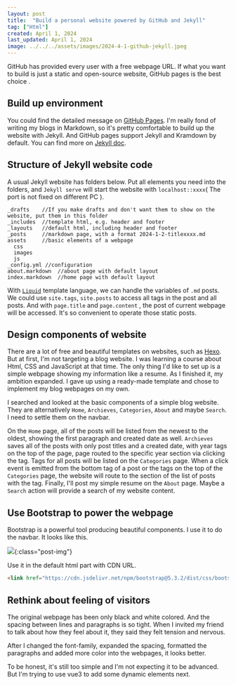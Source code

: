 ```yaml
---
layout: post
title:  "Build a personal website powered by GitHub and Jekyll"
tag: ["Html"]
created: April 1, 2024
last_updated: April 1, 2024
image: ../../../assets/images/2024-4-1-github-jekyll.jpeg
---
```

GitHub has provided every user with a free webpage URL.  If what you want to build is just a static and open-source website, GitHub pages is the best choice .<!--more-->

## Build up environment

You could find the detailed message on [GitHub Pages](https://pages.github.com/). I'm really fond of writing my blogs in Markdown, so it's pretty comfortable to build up the website with Jekyll. And GitHub pages support Jekyll and Kramdown by default. You can find more on [Jekyll doc](https://jekyllrb.com/docs/).

## Structure of Jekyll website code

A usual Jekyll website has folders below. Put all elements you need into the folders,  and `Jekyll serve` will start the website with `localhost::xxxx`( The port is not fixed on different PC ). 

```
_drafts    //If you make drafts and don't want them to show on the website, put them in this folder
_includes  //template html, e.g. header and footer
_layouts   //default html, including header and footer
_posts     //markdown page, with a format 2024-1-2-titlexxxx.md
assets     //basic elements of a webpage
  css
  images
  js
_config.yml //configuration
about.markdown  //about page with default layout
index.markdown  //home page with default layout
```

With [`Liquid`]((https://shopify.github.io/liquid/basics/introduction/)) template language, we can handle the variables of `.md` posts. We could use `site.tags`, `site.posts` to access all tags in the post and all posts. And with `page.title` and `page.content` ,  the post of current webpage will be accessed. It's so convenient to operate those static posts.

## Design components of website

There are a lot of free and beautiful templates on websites, such as [Hexo](https://hexo.io/). But at first, I'm not targeting a blog website. I was learning a course about Html, CSS and JavaScript at that time. The only thing I'd like to set up is a simple webpage showing my information like a resume. As I finished it, my ambition expanded. I gave up using a ready-made template and chose to implement my blog webpages on my own. 

I searched and looked at the basic components of a simple blog website. They are alternatively `Home`, `Archieves`, `Categories`, `About` and maybe `Search`.  I need to settle them on the navbar. 

On the `Home` page, all of the posts will be listed from the newest to the oldest, showing the first paragraph and created date as well. `Archieves` saves all of the posts with only post titles and a created date, with year tags on the top of the page, page routed to the specific year section via clicking the tag. Tags for all posts will be listed on the `Categories` page. When a click event is emitted from the bottom tag of a post or the tags on the top of the `Categories` page, the website will route to the section of the list of posts with the tag. Finally, I'll post my simple resume on the `About` page. Maybe a `Search` action will provide a search of my website content.

## Use Bootstrap to power the webpage

Bootstrap is a powerful tool producing beautiful components. I use it to do the navbar. It looks like this.

![](../../../assets/images/nav-2024-04-01-094247.png){:class="post-img"}

Use it in the default html <head> part with CDN URL.

```Html
<link href="https://cdn.jsdelivr.net/npm/bootstrap@5.3.2/dist/css/bootstrap.min.css" rel="stylesheet" integrity="sha384-T3c6CoIi6uLrA9TneNEoa7RxnatzjcDSCmG1MXxSR1GAsXEV/Dwwykc2MPK8M2HN" crossorigin="anonymous">

```

## Rethink about feeling of visitors

The original webpage has been only black and white colored. And the spacing between lines and paragraphs is so tight. When I invited my friend to talk about how they feel about it, they said they felt tension and nervous. 

After I changed the font-family, expanded the spacing, formatted the paragraphs and added more color into the webpages,  it looks better. 

To be honest, it's still too simple and I'm not expecting it to be advanced. But I'm trying to use vue3 to add some dynamic elements next.
